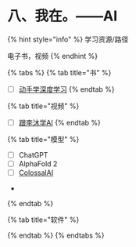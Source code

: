 # 八、我在。——AI

{% hint style="info" %}
学习资源/路径

电子书，视频
{% endhint %}

{% tabs %}
{% tab title="书" %}
* [ ] [动手学深度学习](https://zh-v2.d2l.ai/)
{% endtab %}

{% tab title="视频" %}
* [ ] [跟李沐学AI](https://space.bilibili.com/1567748478)
{% endtab %}

{% tab title="模型" %}
* [ ] ChatGPT
* [ ] AlphaFold 2
* [ ] [ColossalAI](https://colossalai.org/)
*
{% endtab %}

{% tab title="软件" %}

{% endtab %}
{% endtabs %}
